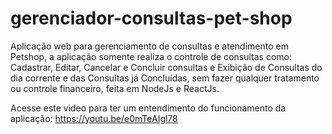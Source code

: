 # gerenciador-consultas-pet-shop

Aplicação web para gerenciamento de consultas e atendimento em Petshop, a aplicação somente realiza o controle de consultas como: Cadastrar, Editar, Cancelar e Concluir consultas e Exibição de Consultas do dia corrente e das Consultas já Concluídas, sem fazer qualquer tratamento ou controle financeiro, feita em NodeJs e ReactJs.

Acesse este video para ter um entendimento do funcionamento da aplicação: https://youtu.be/e0mTeAIgl78
